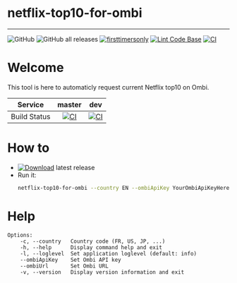 # netflix-top10-for-ombi
____ 
![GitHub](https://img.shields.io/github/license/Navino16/netflix-top10-for-ombi)
![GitHub all releases](https://img.shields.io/github/downloads/Navino16/netflix-top10-for-ombi/total)
[![firsttimersonly](https://img.shields.io/badge/first--timers--only-friendly-blue.svg)](https://www.firsttimersonly.com/)
[![Lint Code Base](https://github.com/Navino16/netflix-top10-for-ombi/actions/workflows/super-linter.yml/badge.svg)](https://github.com/Navino16/netflix-top10-for-ombi/actions/workflows/super-linter.yml)
[![CI](https://github.com/Navino16/netflix-top10-for-ombi/actions/workflows/main.yml/badge.svg)](https://github.com/Navino16/netflix-top10-for-ombi/actions/workflows/main.yml)

# Welcome

This tool is here to automaticly request current Netflix top10 on Ombi.

| Service | master | dev |
|:-------:|:------:|:---:|
| Build Status | [![CI](https://github.com/Navino16/netflix-top10-for-ombi/actions/workflows/main.yml/badge.svg?branch=master)](https://github.com/Navino16/netflix-top10-for-ombi/actions/workflows/main.yml) | [![CI](https://github.com/Navino16/netflix-top10-for-ombi/actions/workflows/main.yml/badge.svg?branch=dev)](https://github.com/Navino16/netflix-top10-for-ombi/actions/workflows/main.yml) |

# How to

* [![Download](https://img.shields.io/badge/-Download-blue)](https://github.com/Navino16/netflix-top10-for-ombi/releases) latest release
* Run it:
    ``` bash
    netflix-top10-for-ombi --country EN --ombiApiKey YourOmbiApiKeyHere --ombiUrl YourOmbiUrl
    ```

# Help
```
Options:
    -c, --country   Country code (FR, US, JP, ...)
    -h, --help      Display command help and exit
    -l, --loglevel  Set application loglevel (default: info)
    --ombiApiKey    Set Ombi API key
    --ombiUrl       Set Ombi URL
    -v, --version   Display version information and exit
    

